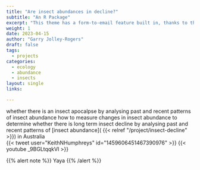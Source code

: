 ```yaml
---
title: "Are insect abundances in decline?"
subtitle: "An R Package"
excerpt: "This theme has a form-to-email feature built in, thanks to the simple Formspree integration. All you need to activate the form is a valid recipient email address saved in the form front matter."
weight: 1
date: 2023-04-15
author: "Garry Jolley-Rogers"
draft: false
tags:
  - projects
categories:
  - ecology
  - abundance
  - insects
layout: single
links:

---
```


whether there is an insect apocalpse by analysing past and recent patterns of insect abundance
how to measure changes in insect abundance to determine whether there is long term insect decline
by analysing  past and recent patterns of  [insect  abundance]( {{< relref "/project/insect-decline" >}}) in Australia  
{{< tweet user="KeithNHumphreys" id="1459606451467390976" >}}
  {{< youtube _9BGLtqqkVI >}}
  
{{% alert note %}} Yaya {{% /alert %}}

